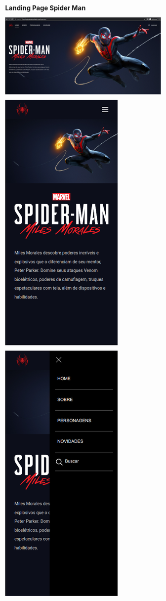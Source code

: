 ## Landing Page Spider Man

![Screenshot](https://github.com/MateusGustavo22/spider-man/blob/main/screenshots/screen4.png)

![Screenshot](https://github.com/MateusGustavo22/spider-man/blob/main/screenshots/screen2.png)

![Screenshot](https://github.com/MateusGustavo22/spider-man/blob/main/screenshots/screen3.png)

